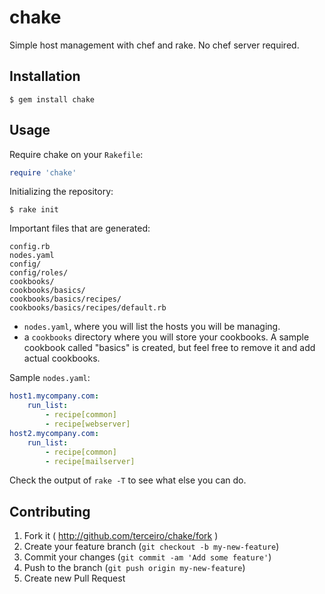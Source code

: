 # chake

Simple host management with chef and rake. No chef server required.

## Installation

    $ gem install chake

## Usage

Require chake on your `Rakefile`:

```ruby
require 'chake'
```

Initializing the repository:

    $ rake init


Important files that are generated:

```
config.rb
nodes.yaml
config/
config/roles/
cookbooks/
cookbooks/basics/
cookbooks/basics/recipes/
cookbooks/basics/recipes/default.rb

```

* `nodes.yaml`, where you will list the hosts you will be managing.
* a `cookbooks` directory where you will store your cookbooks. A sample
  cookbook called "basics" is created, but feel free to remove it and add
  actual cookbooks.


Sample `nodes.yaml`:

```yaml
host1.mycompany.com:
    run_list:
        - recipe[common]
        - recipe[webserver]
host2.mycompany.com:
    run_list:
        - recipe[common]
        - recipe[mailserver]
```

Check the output of `rake -T` to see what else you can do.

## Contributing

1. Fork it ( http://github.com/terceiro/chake/fork )
2. Create your feature branch (`git checkout -b my-new-feature`)
3. Commit your changes (`git commit -am 'Add some feature'`)
4. Push to the branch (`git push origin my-new-feature`)
5. Create new Pull Request
